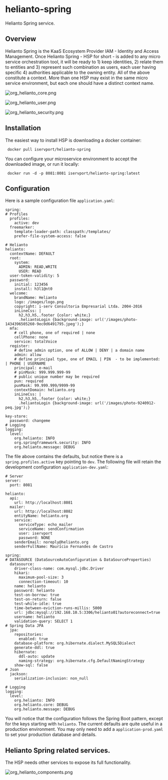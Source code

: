 # helianto-spring

Helianto Spring service.

## Overview

Helianto Spring is the KaaS Ecosystem Provider IAM - Identity and Access
 Management. Once Helianto Spring - HSP for short - is added to any micro service
 orchestration tool, it will be ready to 1) keep identities, 2) relate them to 
 entities and 3) represent such combination as users, each user having 
 specific 4) authorities applicable to the owning entity. All of the above 
 constitute a context. More than one HSP may exist in the same micro service
 environment, but each one should have a distinct context name.
 
  ![org_helianto_core.png](docs/org_helianto_core.png)
  
  ![org_helianto_user.png](docs/org_helianto_user.png)
  
  ![org_helianto_security.png](docs/org_helianto_security.png)
  
## Installation

The easiest way to install HSP is downloading a docker container:

```
 docker pull iservport/helianto-spring
```

You can configure your microservice environment to accept the downloaded 
 image, or run it locally:

```
 docker run -d -p 8081:8081 iservport/helianto-spring:latest
```

## Configuration

Here is a sample configuration file ```application.yaml```:

```
spring:
# Profiles
  profiles:
    active: dev
  freemarker:
    template-loader-path: classpath:/templates/
    prefer-file-system-access: false

# Helianto
helianto:
  contextName: DEFAULT
  root:
    system:
      ADMIN: READ,WRITE
      USER: READ
  user-token-validity: 5
  password:
    initial: 123456
    install: h3l1@nt0
  welcome:
    brandName: Helianto
    logo: /images/logo.png
    copyright: i-serv Consultoria Empresarial Ltda. 2004-2016
    inLineCss: |
      h2,h3,h5,.footer {color: white;}
      .heliantoLogin {background-image: url('/images/photo-1434396505260-9ec0d6491795.jpeg');}
  mfa:
    # cell phone, one of required | none
    cellPhone: none
    service: totalVoice
  register:
    # define admin option, one of ALLOW | DENY | a domain name
    admin: allow
    # define principal type, one of EMAIL | PIN  - to be implemented: | PHONE | USERNAME
    principal: e-mail
    # pinMask: 999.999.999-99
    # public unique number may be required
    pun: required
    punMask: 99.999.999/9999-99
    contextDomain: helianto.org
    inLineCss: |
      h2,h3,h5,.footer {color: white;}
      .heliantoLogin {background-image: url('/images/photo-9240912-peq.jpg');}

key-store:
  password: changeme
# Logging
logging:
  level:
    org.helianto: INFO
    org.springframework.security: INFO
    org.helianto.message: DEBUG
```

The file above contains the defaults, but notice there is 
 a ```spring.profiles.active``` key pointing to ```dev```. The following 
 file will retain the development configuration ```application-dev.yaml```:
 
```
# Server
server:
  port: 8081

helianto:
  api:
    url: http://localhost:8081
  mailer:
    url: http://localhost:8082
    entityName: helianto.org
    service:
      serviceType: echo_mailer
      serviceName: sendConfirmation
      user: iservport
      password: NONE
    senderEmail: noreply@helianto.org
    senderFullName: Maurício Fernandes de Castro

spring:
# DATASOURCE (DataSourceAutoConfiguration & DataSourceProperties)
  datasource:
    driver-class-name: com.mysql.jdbc.Driver
    hikari:
      maximum-pool-size: 3
      connection-timeout: 10
    name: helianto
    password: helianto
    test-on-borrow: true
    test-on-return: false
    test-while-idle: true
    time-between-eviction-runs-millis: 5000
    url: jdbc:mysql://192.168.10.5:3306/helianto01?autoreconnect=true
    username: helianto
    validation-query: SELECT 1
# Spring Data JPA
  jpa:
    repositories:
      enabled: true
    database-platform: org.hibernate.dialect.MySQL5Dialect
    generate-ddl: true
    hibernate:
      ddl-auto: update
      naming-strategy: org.hibernate.cfg.DefaultNamingStrategy
    show-sql: false
# Json
  jackson:
    serialization-inclusion: non_null

# Logging
logging:
  level:
    org.helianto: INFO
    org.helianto.core: DEBUG
    org.helianto.message: DEBUG
```

You will notice that the configuration follows the Spring Boot pattern, 
except for the keys starting with ```helianto```. The current defaults 
are quite useful in a production environment. You may only need to add 
a ```application-prod.yaml``` to set your production database and details.

## Helianto Spring related services.

The HSP needs other services to expose its full functionality.

  ![org_helianto_components.png](docs/org_helianto_components.png)
  

